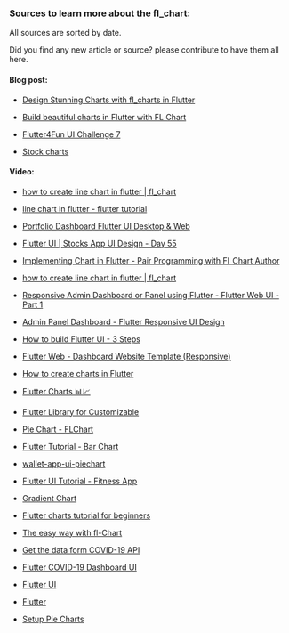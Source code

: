 ### Sources to learn more about the fl_chart:

All sources are sorted by date.

Did you find any new article or source? please contribute to have them all here.

#### Blog post:
<!--- 2022-11-33 --->
* [Design Stunning Charts with fl_charts in Flutter](https://www.atatus.com/blog/design-stunning-charts-with-fl-charts-in-flutter/)

<!--- 2022-04-12 --->
* [Build beautiful charts in Flutter with FL Chart](https://blog.logrocket.com/build-beautiful-charts-flutter-fl-chart)

<!--- 2021-11-18 --->
* [Flutter4Fun UI Challenge 7](https://flutter4fun.com/ui-challenge-7/)

<!--- 2020-01-03 --->
* [Stock charts](https://dev.to/kamilpowalowski/stock-charts-with-flchart-library-1gd2)

#### Video:

<!--- 2022-09-01 --->
* [how to create line chart in flutter | fl_chart](https://www.youtube.com/watch?v=Iv3F2HO5Jvc)

<!--- 2022-01-19 --->
* [line chart in flutter - flutter tutorial](https://www.youtube.com/watch?v=xHzDAewbSGY)

<!--- 2021-12-04 --->
* [Portfolio Dashboard Flutter UI Desktop & Web](https://www.youtube.com/watch?v=H9vXUine7Zo)

<!--- 2021-11-20 --->
* [Flutter UI | Stocks App UI Design - Day 55](https://www.youtube.com/watch?v=oILraFu8OE8)

<!--- 2021-09-14 --->
* [Implementing Chart in Flutter - Pair Programming with Fl_Chart Author](https://www.youtube.com/watch?v=msMxuUERtg8)

<!--- 2021-09-01 --->
* [how to create line chart in flutter | fl_chart](https://www.youtube.com/watch?v=Iv3F2HO5Jvc)

<!--- 2021-07-28 --->
* [Responsive Admin Dashboard or Panel using Flutter - Flutter Web UI - Part 1](https://www.youtube.com/watch?v=MRiZpwdy1CM)

<!--- 2021-07-27 --->
* [Admin Panel Dashboard - Flutter Responsive UI Design](https://www.youtube.com/watch?v=n7O3pXfENPU)

<!--- 2021-07-13 --->
* [How to build Flutter UI - 3 Steps](https://www.youtube.com/watch?v=I0NBtFS_ibc)

<!--- 2021-06-28 --->
* [Flutter Web - Dashboard Website Template (Responsive)](https://www.youtube.com/watch?v=3SMdJE_dSxU)

<!--- 2021-04-26 --->
* [How to create charts in Flutter](https://www.youtube.com/watch?v=JBJ6o4blgPA)

<!--- 2021-01-11 --->
* [Flutter Charts 📊📈](https://www.youtube.com/watch?v=ibkcwCv9Lyw)

<!--- 2020-10-27 --->
* [Flutter Library for Customizable](https://www.youtube.com/watch?v=1pjAItIDNz8)

<!--- 2020-10-26 --->
* [Pie Chart - FLChart](https://www.youtube.com/watch?v=rZx_isqXrhg&t=77s)

<!--- 2020-10-20 --->
* [Flutter Tutorial - Bar Chart](https://www.youtube.com/watch?v=7wUmzYOPQ8w)

<!--- 2020-09-15 --->
* [wallet-app-ui-piechart](https://www.youtube.com/watch?v=M4w-dighmMU)

<!--- 2020-08-15 --->
* [Flutter UI Tutorial - Fitness App](https://www.youtube.com/watch?v=hTg4DDl8Ixo)

<!--- 2020-08-09 --->
* [Gradient Chart](https://www.youtube.com/watch?v=OR2DMRnEXkA)

<!--- 2020-08-08 --->
* [Flutter charts tutorial for beginners](https://www.youtube.com/watch?v=nCmihMrWS38)

<!--- 2020-08-09 --->
* [The easy way with fl-Chart](https://www.youtube.com/watch?v=R_vpnW5QZEw)

<!--- 2020-06-24 --->
* [Get the data form COVID-19 API](https://www.youtube.com/watch?v=QXMWzbdGDkA)

<!--- 2020-06-01 --->
* [Flutter COVID-19 Dashboard UI](https://www.youtube.com/watch?v=krU-ASLb8lM)

<!--- 2020-05-08 --->
* [Flutter UI](https://www.youtube.com/watch?v=axWBN1aotQk)

<!--- 2020-04-24 --->
* [Flutter](https://www.youtube.com/watch?v=rwHFslLo6ho)

<!--- 2019-09-04 --->
* [Setup Pie Charts](https://www.youtube.com/watch?v=zRZiJdbp3_E)
